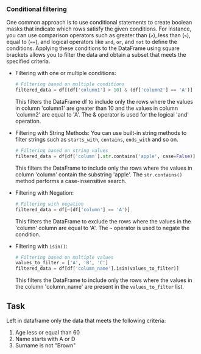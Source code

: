 ### Conditional filtering
One common approach is to use conditional statements to create boolean masks that
 indicate which rows satisfy the given conditions. For instance, you can use comparison 
operators such as greater than (`>`), less than (`<`), equal to (`==`), and logical operators 
like `and`, `or`, and `not` to define the conditions. Applying these conditions to the DataFrame 
using square brackets allows you to filter the data and obtain a subset that meets the 
specified criteria.



- Filtering with one or multiple сonditions:

  ```python
  # Filtering based on multiple conditions
  filtered_data = df[(df['column1'] > 10) & (df['column2'] == 'A')]
  ```
  This filters the DataFrame df to include only the rows where the values in column 'column1' 
  are greater than 10 and the values in column 'column2' are equal to 'A'. 
  The & operator is used for the logical 'and' operation.

  
- Filtering with String Methods:
You can use built-in string methods to filter strings such as `starts_with`, `contains`, `ends_with` and so on.
  ```python
  # Filtering based on string values
  filtered_data = df[df['column'].str.contains('apple', case=False)]
  ```
  This filters the DataFrame to include only the rows where the values in column 'column' 
  contain the substring 'apple'. The `str.contains()` method performs a case-insensitive search.


- Filtering with Negation:
  ```python
  # Filtering with negation
  filtered_data = df[~(df['column'] == 'A')]
  ```
  This filters the DataFrame to exclude the rows where the values in the 'column' 
  column are equal to 'A'. The `~` operator is used to negate the condition.


- Filtering with `isin()`:
  ```python
  # Filtering based on multiple values
  values_to_filter = ['A', 'B', 'C']
  filtered_data = df[df['column_name'].isin(values_to_filter)]
  ```
  This filters the DataFrame to include only the rows where the values in the column 
  'column_name' are present in the `values_to_filter` list.

## Task
Left in dataframe only the data that meets the following criteria:
1. Age less or equal than 60
2. Name starts with A or D
3. Surname is not "Brown"
